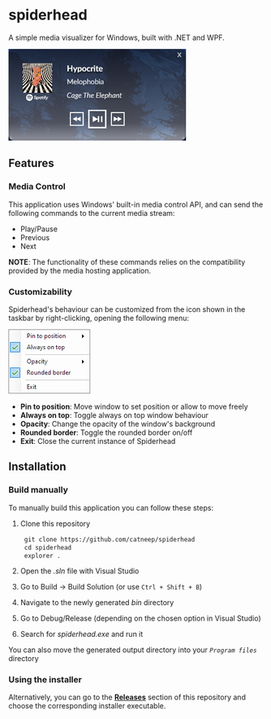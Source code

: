 # spiderhead
A simple media visualizer for Windows, built with .NET and WPF.

![Main UI](assets/main-window.png)

## Features
### Media Control
This application uses Windows' built-in media control API, and can send the following commands to the current media stream:
- Play/Pause
- Previous
- Next

**NOTE**: The functionality of these commands relies on the compatibility provided by the media hosting application.

### Customizability
Spiderhead's behaviour can be customized from the icon shown in the taskbar by right-clicking, opening the following menu:

![Tray menu](assets/options.png)

- **Pin to position**: Move window to set position or allow to move freely
- **Always on top**: Toggle always on top window behaviour
- **Opacity**: Change the opacity of the window's background
- **Rounded border**: Toggle the rounded border on/off
- **Exit**: Close the current instance of Spiderhead

## Installation
### Build manually
To manually build this application you can follow these steps:

1. Clone this repository

        git clone https://github.com/catneep/spiderhead
        cd spiderhead
        explorer .

1. Open the *.sln* file with Visual Studio
1. Go to Build -> Build Solution (or use `Ctrl + Shift + B`)
1. Navigate to the newly generated *bin* directory
1. Go to Debug/Release (depending on the chosen option in Visual Studio)
1. Search for *spiderhead.exe* and run it

You can also move the generated output directory into your *`Program files`* directory

### Using the installer
Alternatively, you can go to the [**Releases**](https://github.com/catneep/spiderhead/releases) section of this repository and choose the corresponding installer executable.

